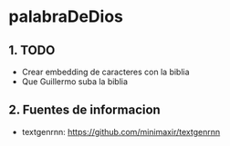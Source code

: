 # palabraDeDios

## 1. TODO
 - Crear embedding de caracteres con la biblia
 - Que Guillermo suba la biblia

## 2. Fuentes de informacion
 - textgenrnn: https://github.com/minimaxir/textgenrnn

